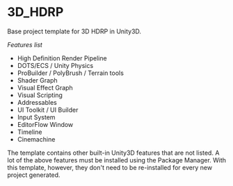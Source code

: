 # 3D_HDRP
Base project template for 3D HDRP in Unity3D.

*Features list*
- High Definition Render Pipeline
- DOTS/ECS / Unity Physics
- ProBuilder / PolyBrush / Terrain tools
- Shader Graph
- Visual Effect Graph
- Visual Scripting
- Addressables
- UI Toolkit / UI Builder
- Input System
- EditorFlow Window
- Timeline
- Cinemachine

The template contains other built-in Unity3D features that are not listed. A lot of the above features must be installed using the Package Manager. With this template, however, they don't need to be re-installed for every new project generated.
